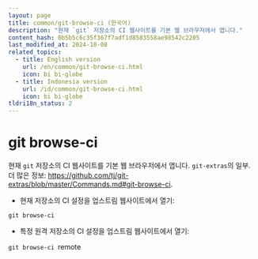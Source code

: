 ```yaml
---
layout: page
title: common/git-browse-ci (한국어)
description: "현재 `git` 저장소의 CI 웹사이트를 기본 웹 브라우저에서 엽니다."
content_hash: 0b5b5c6c35f367f7adf1d8583558ae98542c2205
last_modified_at: 2024-10-08
related_topics:
  - title: English version
    url: /en/common/git-browse-ci.html
    icon: bi bi-globe
  - title: Indonesia version
    url: /id/common/git-browse-ci.html
    icon: bi bi-globe
tldri18n_status: 2
---
```

# git browse-ci

현재 `git` 저장소의 CI 웹사이트를 기본 웹 브라우저에서 엽니다.
`git-extras`의 일부.
더 많은 정보: <https://github.com/tj/git-extras/blob/master/Commands.md#git-browse-ci>.

- 현재 저장소의 CI 설정을 업스트림 웹사이트에서 열기:

`git browse-ci`

- 특정 원격 저장소의 CI 설정을 업스트림 웹사이트에서 열기:

`git browse-ci `<span class="tldr-var badge badge-pill bg-dark-lm bg-white-dm text-white-lm text-dark-dm font-weight-bold">remote</span>
